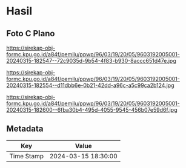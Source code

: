 # Hasil

## Foto C Plano

https://sirekap-obj-formc.kpu.go.id/a84f/pemilu/ppwp/96/03/19/20/05/9603192005001-20240315-182547--72c9035d-9b54-4f83-b930-8accc651d47e.jpg

https://sirekap-obj-formc.kpu.go.id/a84f/pemilu/ppwp/96/03/19/20/05/9603192005001-20240315-182554--d11dbb6e-0b21-42dd-a96c-a5c99ca2b124.jpg

https://sirekap-obj-formc.kpu.go.id/a84f/pemilu/ppwp/96/03/19/20/05/9603192005001-20240315-182600--6fba30b4-495d-4055-9545-456b07e59d6f.jpg


## Metadata

| Key        | Value               |
| ---------- | ------------------- |
| Time Stamp | 2024-03-15 18:30:00 |




